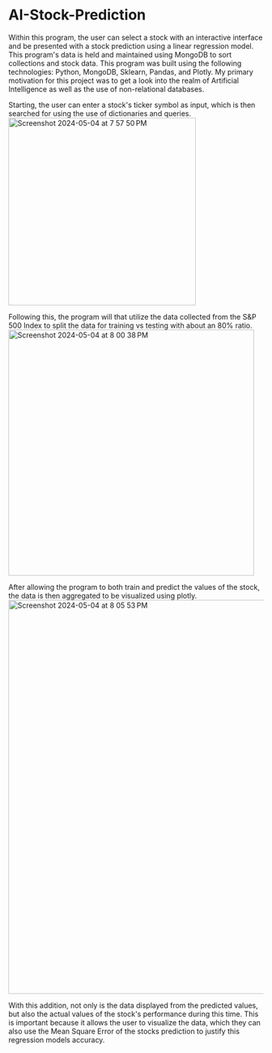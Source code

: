 # AI-Stock-Prediction

Within this program, the user can select a stock with an interactive interface and be presented with a stock prediction using a linear regression model. 
This program's data is held and maintained using MongoDB to sort collections and stock data.
This program was built using the following technologies: Python, MongoDB, Sklearn, Pandas, and Plotly.
My primary motivation for this project was to get a look into the realm of Artificial Intelligence as well as the use of non-relational databases.

Starting, the user can enter a stock's ticker symbol as input, which is then searched for using the use of dictionaries and queries. 
<img width="370" alt="Screenshot 2024-05-04 at 7 57 50 PM" src="https://github.com/mattsel/AI-Stock-Prediction/assets/141775337/9b6c8532-3aac-4a0b-b08f-f4d6fd1f4b10">

Following this, the program will that utilize the data collected from the S&P 500 Index to split the data for training vs testing with about an 80% ratio. 
<img width="485" alt="Screenshot 2024-05-04 at 8 00 38 PM" src="https://github.com/mattsel/AI-Stock-Prediction/assets/141775337/a1547261-de56-48c3-8606-eca9c18e003a">

After allowing the program to both train and predict the values of the stock, the data is then aggregated to be visualized using plotly.
<img width="777" alt="Screenshot 2024-05-04 at 8 05 53 PM" src="https://github.com/mattsel/AI-Stock-Prediction/assets/141775337/4888a55f-a41a-42a3-afe1-342e30aeb42a">

With this addition, not only is the data displayed from the predicted values, but also the actual values of the stock's performance during this time. 
This is important because it allows the user to visualize the data, which they can also use the Mean Square Error of the stocks prediction to justify this regression models accuracy.
